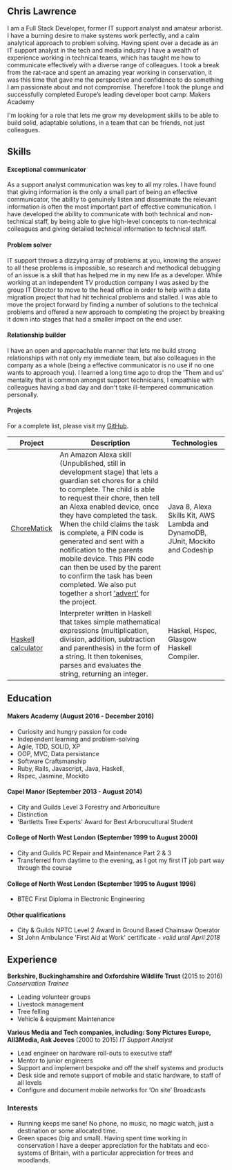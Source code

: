 ## Chris Lawrence

I am a Full Stack Developer, former IT support analyst and amateur arborist. I have a burning desire to make systems work perfectly, and a calm analytical approach to problem solving.
Having spent over a decade as an IT support analyst in the tech and media industry I have a wealth of experience working in technical teams, which has taught me how to communicate effectively with a diverse range of colleagues. I took a break from the rat-race and spent an amazing year working in conservation, it was this time that gave me the perspective and confidence to do something I am passionate about and not compromise. Therefore I took the plunge and successfully completed Europe’s leading developer boot camp: Makers Academy

I'm looking for a role that lets me grow my development skills to be able to build solid, adaptable solutions, in a team that can be friends, not just colleagues.  

## Skills

#### Exceptional communicator

As a support analyst communication was key to all my roles. I have found that giving information is the only a small part of being an effective communicator, the ability to genuinely listen and disseminate the relevant information is often the most important part of effective communication. I have developed the ability to communicate with both technical and non-technical staff, by being able to give high-level concepts to non-technical colleagues and giving detailed technical information to technical staff.

#### Problem solver

IT support throws a dizzying array of problems at you, knowing the answer to all these problems is impossible, so research and methodical debugging of an issue is a skill that has helped me in my new life as a developer.
While working at an independent TV production company I was asked by the group IT Director to move to the head office in order to help with a data migration project that had hit technical problems and stalled. I was able to move the project forward by finding a number of solutions to the technical problems and offered a new approach to completing the project by breaking it down into stages that had a smaller impact on the end user.

#### Relationship builder

I have an open and approachable manner that lets me build strong relationships with not only my immediate team, but also colleagues in the company as a whole (being a effective communicator is no use if no one wants to approach you). I learned a long time ago to drop the 'Them and us' mentality that is common amongst support technicians, I empathise with colleagues having a bad day and don't take ill-tempered communication personally.

#### Projects

For a complete list, please visit my [GitHub](https://github.com/MrChristoff).

| Project   | Description | Technologies |
|---        |---         |---           |
| [ChoreMatick](https://github.com/ChoreMatick/ChoreMatick/tree/master/chorematick) | An Amazon Alexa skill (Unpublished, still in development stage) that lets a guardian set chores for a child to complete.  The child is able to request their chore, then tell an Alexa enabled device, once they have completed the task. When the child claims the task is complete, a PIN code is generated and sent with a notification to the parents mobile device. This PIN code can then be used by the parent to confirm the task has been completed. We also put together a short ['advert'](https://www.youtube.com/watch?v=jK6xQBi9nB4) for the project. | Java 8, Alexa Skills Kit, AWS Lambda and DynamoDB, JUnit, Mockito and Codeship |
|[Haskell calculator](https://github.com/MrChristoff/interpreter)| Interpreter written in Haskell that takes simple mathematical expressions (multiplication, division, addition, subtraction and parenthesis) in the form of a string. It then tokenises, parses and evaluates the string, returning an integer.| Haskel, Hspec,  Glasgow Haskell Compiler.|


## Education

#### Makers Academy (August 2016 - December 2016)

- Curiosity and hungry passion for code
- Independent learning and problem-solving
- Agile, TDD, SOLID, XP
- OOP, MVC, Data persistance
- Software Craftsmanship
- Ruby, Rails, Javascript, Java, Haskell, 
- Rspec, Jasmine, Mockito


#### Capel Manor (September 2013 - August 2014)

- City and Guilds Level 3 Forestry and Arboriculture
- Distinction
- 'Bartletts Tree Experts' Award for Best Arborucultural Student

#### College of North West London (September 1999 to August 2000)

- City and Guilds PC Repair and Maintenance Part 2 & 3
- Transferred from daytime to the evening, as I got my first IT job part way through the course

#### College of North West London (September 1995 to August 1996)
- BTEC First Diploma in Electronic Engineering

#### Other qualifications

- City & Guilds NPTC Level 2 Award in Ground Based Chainsaw Operator
- St John Ambulance 'First Aid at Work' certificate - *valid until April 2018*

## Experience

**Berkshire, Buckinghamshire and Oxfordshire Wildlife Trust** (2015 to 2016)
*Conservation Trainee*
- Leading volunteer groups
- Livestock management
- Tree felling
- Vehicle & equipment Maintenance

**Various Media and Tech companies, including: Sony Pictures Europe, All3Media, Ask Jeeves** (2000 to 2015)
*IT Support Analyst*
- Lead engineer on hardware roll-outs to executive staff
- Mentor to junior engineers
- Support and implement bespoke and off the shelf systems and products
- Desk side and remote support of mobile and static hardware, to staff of all levels
- Configure and document mobile networks for ‘On site’ Broadcasts


### Interests
- Running keeps me sane! No phone, no music, no magic watch, just a destination or some allocated time.
- Green spaces (big and small). Having spent time working in conservation I have a deeper appreciation for the habitats and eco-systems of Britain, with a particular appreciation for trees and woodlands.
